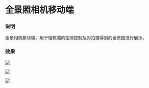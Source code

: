 # 全景照相机移动端

### 说明

全景相机移动端，用于相机端的拍照控制及对拍摄得到的全景图进行展示。

### 效果

![](https://github.com/liufushihai/panorama-camera-client/blob/master/images/effect.gif)

![](https://github.com/liufushihai/panorama-camera-client/blob/master/images/UI_1.png)

![](https://github.com/liufushihai/panorama-camera-client/blob/master/images/UI_2.png)

